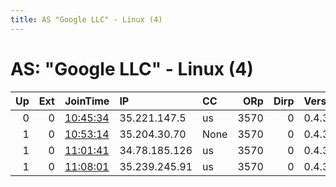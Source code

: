```yaml
---
title: AS "Google LLC" - Linux (4)
---
```


# AS: "Google LLC" - Linux (4)

|   Up |   Ext | JoinTime                                                                                            | IP            | CC   |   ORp |   Dirp | Version   | Contact                  | Nickname   |   eFamMembers |
|-----:|------:|:----------------------------------------------------------------------------------------------------|:--------------|:-----|------:|-------:|:----------|:-------------------------|:-----------|--------------:|
|    0 |     0 | [10:45:34](https://metrics.torproject.org/rs.html#details/4C6E19075BE51330889B954218644E61F03887A4) | 35.221.147.5  | us   |  3570 |      0 | 0.4.3.6   | ftracking@protonmail.com | ftracking  |             5 |
|    1 |     0 | [10:53:14](https://metrics.torproject.org/rs.html#details/97B6B7B6854F682332A6CCB5ED688EE1D26ECF2E) | 35.204.30.70  | None |  3570 |      0 | 0.4.3.6   | ftracking@protonmail.com | ftracking  |             5 |
|    1 |     0 | [11:01:41](https://metrics.torproject.org/rs.html#details/C518E196E924C888B585B634EC6ED1902A98B7FE) | 34.78.185.126 | us   |  3570 |      0 | 0.4.3.6   | ftracking@protonmail.com | ftracking  |             5 |
|    1 |     0 | [11:08:01](https://metrics.torproject.org/rs.html#details/FA1CB28DF064CF5950A4303CFE0157A8A4659803) | 35.239.245.91 | us   |  3570 |      0 | 0.4.3.6   | ftracking@protonmail.com | ftracking  |             5 |
